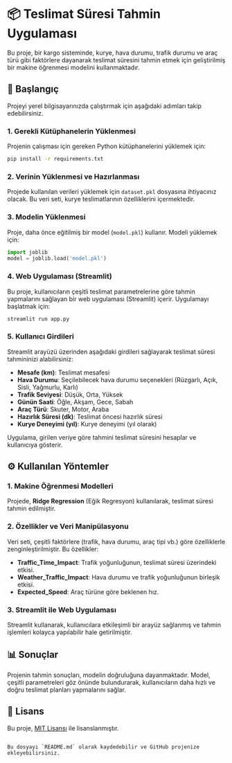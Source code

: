 

# 📦 Teslimat Süresi Tahmin Uygulaması

Bu proje, bir kargo sisteminde, kurye, hava durumu, trafik durumu ve araç türü gibi faktörlere dayanarak teslimat süresini tahmin etmek için geliştirilmiş bir makine öğrenmesi modelini kullanmaktadır.

## 🚀 Başlangıç

Projeyi yerel bilgisayarınızda çalıştırmak için aşağıdaki adımları takip edebilirsiniz.

### 1. Gerekli Kütüphanelerin Yüklenmesi

Projenin çalışması için gereken Python kütüphanelerini yüklemek için:

```bash
pip install -r requirements.txt
```

### 2. Verinin Yüklenmesi ve Hazırlanması

Projede kullanılan verileri yüklemek için `dataset.pkl` dosyasına ihtiyacınız olacak. Bu veri seti, kurye teslimatlarının özelliklerini içermektedir.

### 3. Modelin Yüklenmesi

Proje, daha önce eğitilmiş bir model (`model.pkl`) kullanır. Modeli yüklemek için:

```python
import joblib
model = joblib.load('model.pkl')
```

### 4. Web Uygulaması (Streamlit)

Bu proje, kullanıcıların çeşitli teslimat parametrelerine göre tahmin yapmalarını sağlayan bir web uygulaması (Streamlit) içerir. Uygulamayı başlatmak için:

```bash
streamlit run app.py
```

### 5. Kullanıcı Girdileri

Streamlit arayüzü üzerinden aşağıdaki girdileri sağlayarak teslimat süresi tahmininizi alabilirsiniz:
- **Mesafe (km)**: Teslimat mesafesi
- **Hava Durumu**: Seçilebilecek hava durumu seçenekleri (Rüzgarlı, Açık, Sisli, Yağmurlu, Karlı)
- **Trafik Seviyesi**: Düşük, Orta, Yüksek
- **Günün Saati**: Öğle, Akşam, Gece, Sabah
- **Araç Türü**: Skuter, Motor, Araba
- **Hazırlık Süresi (dk)**: Teslimat öncesi hazırlık süresi
- **Kurye Deneyimi (yıl)**: Kurye deneyimi (yıl olarak)

Uygulama, girilen veriye göre tahmini teslimat süresini hesaplar ve kullanıcıya gösterir.

## ⚙️ Kullanılan Yöntemler

### 1. **Makine Öğrenmesi Modelleri**
Projede, **Ridge Regression** (Eğik Regresyon) kullanılarak, teslimat süresi tahmin edilmiştir.

### 2. **Özellikler ve Veri Manipülasyonu**
Veri seti, çeşitli faktörlere (trafik, hava durumu, araç tipi vb.) göre özelliklerle zenginleştirilmiştir. Bu özellikler:
- **Traffic_Time_Impact**: Trafik yoğunluğunun, teslimat süresi üzerindeki etkisi.
- **Weather_Traffic_Impact**: Hava durumu ve trafik yoğunluğunun birleşik etkisi.
- **Expected_Speed**: Araç türüne göre beklenen hız.

### 3. **Streamlit ile Web Uygulaması**
Streamlit kullanarak, kullanıcılara etkileşimli bir arayüz sağlanmış ve tahmin işlemleri kolayca yapılabilir hale getirilmiştir.

## 📊 Sonuçlar

Projenin tahmin sonuçları, modelin doğruluğuna dayanmaktadır. Model, çeşitli parametreleri göz önünde bulundurarak, kullanıcıların daha hızlı ve doğru teslimat planları yapmalarını sağlar.

## 📝 Lisans

Bu proje, [MIT Lisansı](https://opensource.org/licenses/MIT) ile lisanslanmıştır.
```

Bu dosyayı `README.md` olarak kaydedebilir ve GitHub projenize ekleyebilirsiniz.
